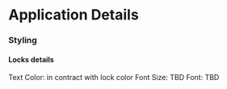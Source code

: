 # Application Details




### Styling

#### Locks details
Text Color: in contract with lock color
Font Size: TBD
Font: TBD
